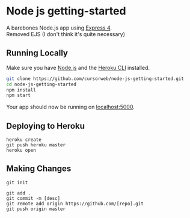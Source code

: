 # Node js getting-started

A barebones Node.js app using [Express 4](http://expressjs.com/).  
  Removed EJS (I don't think it's quite necessary)


## Running Locally

Make sure you have [Node.js](http://nodejs.org/) and the [Heroku CLI](https://cli.heroku.com/) installed.

```bash
git clone https://github.com/cursorweb/node-js-getting-started.git
cd node-js-getting-started
npm install
npm start
```

Your app should now be running on [localhost:5000](http://localhost:5000/).

## Deploying to Heroku

```
heroku create
git push heroku master
heroku open
```

## Making Changes
```
git init
```
```
git add .
git commit -m [desc]
git remote add origin https://github.com/[repo].git
git push origin master
```

